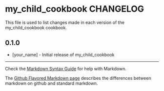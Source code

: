 # my_child_cookbook CHANGELOG

This file is used to list changes made in each version of the my_child_cookbook cookbook.

## 0.1.0
- [your_name] - Initial release of my_child_cookbook

- - -
Check the [Markdown Syntax Guide](http://daringfireball.net/projects/markdown/syntax) for help with Markdown.

The [Github Flavored Markdown page](http://github.github.com/github-flavored-markdown/) describes the differences between markdown on github and standard markdown.
